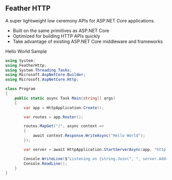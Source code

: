 ## Feather HTTP

A super lightweight low ceremony APIs for ASP.NET Core applications.

- Built on the same primitives as ASP.NET Core
- Optimized for building HTTP APIs quickly
- Take advantage of existing ASP.NET Core middleware and frameworks


Hello World Sample

```C#
using System;
using FeatherHttp;
using System.Threading.Tasks;
using Microsoft.AspNetCore.Builder;
using Microsoft.AspNetCore.Http;

class Program
{
    public static async Task Main(string[] args)
    {
        var app = HttpApplication.Create();

        var routes = app.Router();

        routes.MapGet("/", async context =>
        {
            await context.Response.WriteAsync("Hello World");
        });

        var server = await HttpApplication.StartServerAsync(app, "http://localhost:3000");

        Console.WriteLine($"Listening on {string.Join(", ", server.Addresses)}");
        Console.ReadLine();
    }
}
```
